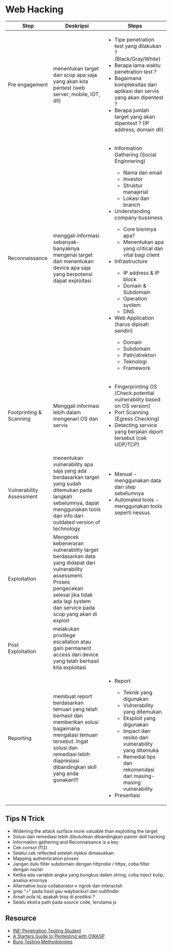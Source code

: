 # Web Hacking</br>
|Step|Deskripsi|Steps|
|---|---|---|
|Pre engagement|menentukan target dan scop apa saja yang akan kita pentest (web server, mobile, IOT, dll)|<ul><li>Tipe penetration test yang dilakukan ? (Black/Gray/White)</li><li>Berapa lama waktu penetration test ?</li><li>Bagaimana kompleksitas dari aplikasi dan servis yang akan dipentest ?</li><li>Berapa jumlah target yang akan dipentest ? (IP address, domain dll)</ul>|
|Reconnaissance|menggali informasi sebanyak-banyaknya mengenai target dan menentukan device apa saja yang berpotensi dapat exploitasi|<ul><li>Information Gathering (Social Enginnering)</li><ul><li>Nama dan email</li><li>Investor</li><li>Struktur manajerial</li><li>Lokasi dan branch</li></ul><li>Understanding company bussiness</li><ul><li>Core bisninya apa?</li><li>Menentukan apa yang critical dan vital bagi client</li></ul><li>Infrastructure</li><ul><li>IP address & IP block</li><li>Domain & Subdomain</li><li>Operation system</li><li>DNS</li></ul><li>Web Application (harus dipisah sendiri)</li><ul><li>Domain</li><li>Subdomain</li><li>Path/direktori</li><li>Teknologi</li><li>Framework</li></ul></ul>|
|Footprinting & Scanning|Menggali informasi lebih dalam mengenari OS dan servis|<ul><li>Fingerprinting OS (Check potential vulnerability based on OS version)</li><li>Port Scanning (Egress Checking)</li><li>Detecting service yang berjalan diport tersebut (cek UDP/TCP)</li></ul>
|Vulnerability Assessment|menentukan vulnerability apa saja yang ada berdasarkan target yang sudah ditemukan pada langkah sebelumnya, dapat menggunakan tools dan info dari outdated version of technology|<ul><li>Manual - menggunakan data dari step sebelumnya</li><li>Automated tools - menggunakan tools seperti nessus</li></ul>|
|Exploitation|Mengecek kebeneraran vulnerability target berdasarkan data yang didapat dari vulnerability assessment. Proses pengecekan selesai jika tidak ada lagi system dan service pada scop yang akan di exploit|
|Post Exploitation|melakukan privillege escallation atau gain permanent access dari device yang telah berhasil kita exploitasi|
|Reporting|membuat report berdasarkan temuan yang telah berhasil dan memberikan solusi bagaimana mengatasi temuan tersebut. Ingat solusi dan remediasi lebih diapresiasi dibandingkan skill yang anda gunakan!!!|<ul><li>Report</li><ul><li>Teknik yang digunakan</li><li>Vulnerability yang ditemukan</li><li>Eksploit yang digunakan</li><li>Impact dan resiko dari vulnerability yang ditemuka</li><li>Remedial tips dan rekomendasi dari masing-masing vulnerability</li></ul><li>Presentasi</li></ul>|





## Tips N Trick
- Widening the attack surface more valuable than exploiting the target
- Solusi dan remediasi lebih dibutuhkan dibandingkan pamer skill hacking
- Information gathering and Reconnaisance is a key
- Cek consol (f12)
- Selalui cek reflected setelah injeksi dimasukkan
- Mapping authentication proses
- Jangan dulu filter subdomain dengan httprobe / httpx, coba filter dengan nuclei
- Ketika ada variable angka yang bungkus dalam string, coba inject kutip, analisa errornya
- Alternative burp collaborator-> ngrok dan interactsh
- grep “=” pada hasil gau waybackurl dan subfinder
- Amati pola id, apakah bisa di prediksi ?
- Selalu ekstra path pada source code, terutama js

## Resource
- [INE-Penetration Testing Student](https://my.ine.com/CyberSecurity/learning-paths/a223968e-3a74-45ed-884d-2d16760b8bbd/penetration-testing-student)
- [A Starters Guide to Pentesting with OWASP](https://www.youtube.com/watch?v=AO_sqXb-gKE)
- [Burp Testing Methodologies](https://portswigger.net/support/burp-testing-methodologies)
